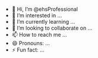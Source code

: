 - 👋 Hi, I’m @ehsProfessional
- 👀 I’m interested in ...
- 🌱 I’m currently learning ...
- 💞️ I’m looking to collaborate on ...
- 📫 How to reach me ...
- 😄 Pronouns: ...
- ⚡ Fun fact: ...

<!---
ehsProfessional/ehsProfessional is a ✨ special ✨ repository because its `README.md` (this file) appears on your GitHub profile.
You can click the Preview link to take a look at your changes.
--->
